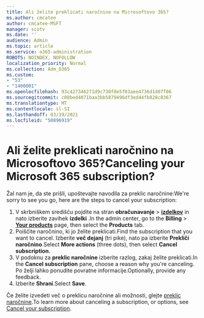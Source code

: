```yaml
---
title: Ali želite preklicati naročnino na Microsoftovo 365?
ms.author: cmcatee
author: cmcatee-MSFT
manager: scotv
ms.date: ''
audience: Admin
ms.topic: article
ms.service: o365-administration
ROBOTS: NOINDEX, NOFOLLOW
localization_priority: Normal
ms.collection: Adm_O365
ms.custom:
- "53"
- "1400001"
ms.openlocfilehash: 93c427346271d9c730f0e5f03aee4736d1d07f06
ms.sourcegitcommit: c08bed4071baa3bb5879496df3ed44fb828c8367
ms.translationtype: MT
ms.contentlocale: sl-SI
ms.lasthandoff: 03/19/2021
ms.locfileid: "50896919"
---
```

# <a name="canceling-your-microsoft-365-subscription"></a><span data-ttu-id="bd0a4-102">Ali želite preklicati naročnino na Microsoftovo 365?</span><span class="sxs-lookup"><span data-stu-id="bd0a4-102">Canceling your Microsoft 365 subscription?</span></span>

<span data-ttu-id="bd0a4-103">Žal nam je, da ste prišli, upoštevajte navodila za preklic naročnine:</span><span class="sxs-lookup"><span data-stu-id="bd0a4-103">We're sorry to see you go, here are the steps to cancel your subscription:</span></span>

1. <span data-ttu-id="bd0a4-104">V skrbniškem središču pojdite na stran **obračunavanje**  >  **[izdelkov](https://go.microsoft.com/fwlink/p/?linkid=842054)** in nato izberite zavihek **izdelki** .</span><span class="sxs-lookup"><span data-stu-id="bd0a4-104">In the admin center, go to the **Billing** > **[Your products](https://go.microsoft.com/fwlink/p/?linkid=842054)** page, then select the **Products** tab.</span></span>
2. <span data-ttu-id="bd0a4-105">Poiščite naročnino, ki jo želite preklicati.</span><span class="sxs-lookup"><span data-stu-id="bd0a4-105">Find the subscription that you want to cancel.</span></span> <span data-ttu-id="bd0a4-106">Izberite **več dejanj** (tri pike), nato pa izberite **Prekliči naročnino**.</span><span class="sxs-lookup"><span data-stu-id="bd0a4-106">Select **More actions** (three dots), then select **Cancel subscription**.</span></span>
3. <span data-ttu-id="bd0a4-107">V podoknu za **preklic naročnine** izberite razlog, zakaj želite preklicati.</span><span class="sxs-lookup"><span data-stu-id="bd0a4-107">In the **Cancel subscription** pane, choose a reason why you're canceling.</span></span> <span data-ttu-id="bd0a4-108">Po želji lahko ponudite povratne informacije.</span><span class="sxs-lookup"><span data-stu-id="bd0a4-108">Optionally, provide any feedback.</span></span>
4. <span data-ttu-id="bd0a4-109">Izberite **Shrani**.</span><span class="sxs-lookup"><span data-stu-id="bd0a4-109">Select **Save**.</span></span>

<span data-ttu-id="bd0a4-110">Če želite izvedeti več o preklicu naročnine ali možnosti, glejte [preklic naročnine](https://docs.microsoft.com/microsoft-365/commerce/subscriptions/cancel-your-subscription).</span><span class="sxs-lookup"><span data-stu-id="bd0a4-110">To learn more about canceling a subscription, or options, see [Cancel your subscription](https://docs.microsoft.com/microsoft-365/commerce/subscriptions/cancel-your-subscription).</span></span>
